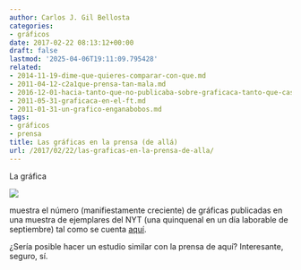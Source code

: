 ```yaml
---
author: Carlos J. Gil Bellosta
categories:
- gráficos
date: 2017-02-22 08:13:12+00:00
draft: false
lastmod: '2025-04-06T19:11:09.795428'
related:
- 2014-11-19-dime-que-quieres-comparar-con-que.md
- 2011-04-12-c2a1que-prensa-tan-mala.md
- 2016-12-01-hacia-tanto-que-no-publicaba-sobre-graficaca-tanto-que-casi-ni-me-acordaba.md
- 2011-05-31-graficaca-en-el-ft.md
- 2011-01-31-un-grafico-enganabobos.md
tags:
- gráficos
- prensa
title: Las gráficas en la prensa (de allá)
url: /2017/02/22/las-graficas-en-la-prensa-de-alla/
---
```


La gráfica

![](/wp-uploads/2017/02/graficos_prensa.png#center)

muestra el número (manifiestamente creciente) de gráficas publicadas en una muestra de ejemplares del NYT (una quinquenal en un día laborable de septiembre) tal como se cuenta [aquí](https://priceonomics.com/when-did-charts-become-popular/).

¿Sería posible hacer un estudio similar con la prensa de aquí? Interesante, seguro, sí.
